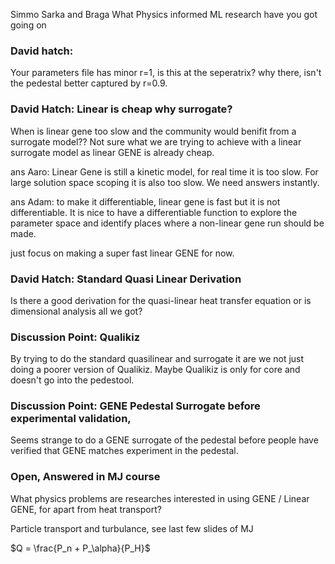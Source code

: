 Simmo Sarka and Braga
What Physics informed ML research have you got going on

### David hatch:
Your parameters file has minor r=1, is this at the seperatrix? why there, isn't the pedestal better captured by r=0.9.
### David Hatch:  Linear is cheap why surrogate?
When is linear gene too slow and the community would benifit from a surrogate model?? Not sure what we are trying to achieve with a linear surrogate model as linear GENE is already cheap.

ans Aaro: Linear Gene is still a kinetic model, for real time it is too slow. For large solution space scoping it is also too slow. We need answers instantly.

ans Adam: to make it differentiable, linear gene is fast but it is not differentiable. It is nice to have a differentiable function to explore the parameter space and identify places where a non-linear gene run should be made. 

just focus on making a super fast linear GENE for now.

### David Hatch: Standard Quasi Linear Derivation
Is there a good derivation for the quasi-linear heat transfer equation or is dimensional analysis all we got?

### Discussion Point: Qualikiz
By trying to do the standard quasilinear and surrogate it are we not just doing a poorer version of Qualikiz. Maybe Qualikiz is only for core and doesn't go into the pedestool.

### Discussion Point: GENE Pedestal Surrogate before experimental validation,
Seems strange to do a GENE surrogate of the pedestal before people have verified that GENE matches experiment in the pedestal. 

### Open, Answered in MJ course
What physics problems are researches interested in using GENE / Linear GENE, for apart from heat transport? 

Particle transport and turbulance, see last few slides of MJ 

$Q = \frac{P_n + P_\alpha}{P_H}$ 
